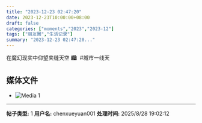 ```yaml
---
title: "2023-12-23 02:47:20"
date: 2023-12-23T10:00:00+08:00
draft: false
categories: ["moments","2023","2023-12"]
tags: ["朋友圈","生活记录"]
summary: "2023-12-23 02:47:20..."
---
```


在魔幻现实中仰望夹缝天空 🏙️
​
​#城市一线天

## 媒体文件

- ![Media 1](/Moments/photos/2023-12-23/202312230247200.jpg)

---

**帖子类型:** 1
**用户名:** chenxueyuan001
**处理时间:** 2025/8/28 19:02:12